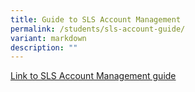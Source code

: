 ```yaml
---
title: Guide to SLS Account Management
permalink: /students/sls-account-guide/
variant: markdown
description: ""
---
```

[Link to SLS Account Management guide](https://www.learning.moe.edu.sg/files/Login%20Troubleshooting/SLS%20Account%20Management%20-%20Guide%20for%20Students%20(SecJCCI).pdf)